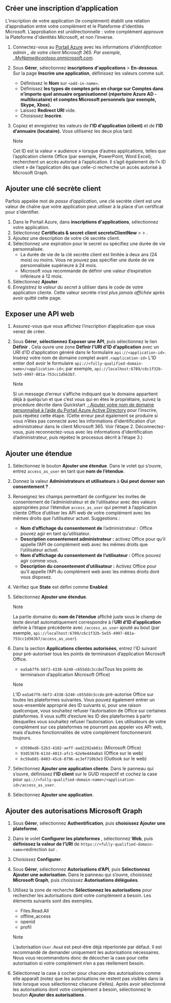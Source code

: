 ## <a name="create-an-app-registration"></a>Créer une inscription d’application

L’inscription de votre application (le complément) établit une relation d’approbation entre votre complément et le Plateforme d'identités Microsoft. L’approbation est unidirectionnelle : votre complément approuve la Plateforme d'identités Microsoft, et non l’inverse.

1. Connectez-vous au [Portail Azure](https://portal.azure.com/) avec les informations **d’identification *admin** _ de votre client Microsoft 365. Par exemple, _*MyName@contoso.onmicrosoft.com**.
1. Sous **Gérer**, sélectionnez **inscriptions d'applications** >  **En-dessous**. Sur la page **Inscrire une application**, définissez les valeurs comme suit.

    * Définissez le **Nom** sur `<add-in-name>`.
    * Définissez **les types de comptes pris en charge** **sur Comptes dans n’importe quel annuaire organisationnel (répertoire Azure AD - multilocataire) et comptes Microsoft personnels (par exemple, Skype, Xbox).**
    * Laissez **Redirect URI** vide.
    * Choisissez **Inscrire**.

1. Copiez et enregistrez les valeurs de **l’ID d’application (client)** et de **l’ID d’annuaire (locataire).** Vous utiliserez les deux plus tard.

    > [!NOTE]
    > Cet ID est la valeur « audience » lorsque d’autres applications, telles que l’application cliente Office (par exemple, PowerPoint, Word Excel), recherchent un accès autorisé à l’application. Il s’agit également de l’« ID client » de l’application dès que celle-ci recherche un accès autorisé à Microsoft Graph.

## <a name="add-a-client-secret"></a>Ajouter une clé secrète client

Parfois appelée mot _de passe d’application_, une clé secrète client est une valeur de chaîne que votre application peut utiliser à la place d’un certificat pour s’identifier.

1. Dans le Portail Azure, dans **inscriptions d'applications**, sélectionnez votre application.
1. Sélectionnez **Certificats & secret** **client secretsClientNew** >  > .
1. Ajoutez une description de votre clé secrète client.
1. Sélectionnez une expiration pour le secret ou spécifiez une durée de vie personnalisée.
    * La durée de vie de la clé secrète client est limitée à deux ans (24 mois) ou moins. Vous ne pouvez pas spécifier une durée de vie personnalisée supérieure à 24 mois.
    * Microsoft vous recommande de définir une valeur d’expiration inférieure à 12 mois.
1. Sélectionnez **Ajouter**.
1. _Enregistrez la valeur du secret_ à utiliser dans le code de votre application cliente. Cette valeur secrète _n’est plus jamais affichée_ après avoir quitté cette page.

## <a name="expose-a-web-api"></a>Exposer une API web

1. Assurez-vous que vous affichez l’inscription d’application que vous venez de créer.
1. Sous **Gérer**, **sélectionnez Exposer une API**, puis sélectionnez le lien **Définir** . Cela ouvre une zone **Définir l’URI d’ID d’application** avec un URI d’ID d’application généré dans le formulaire `api://<application-id>`. Insérez votre nom de domaine complet avant .`<application-id>` L’ID entier doit avoir le formulaire `api://<fully-qualified-domain-name>/<application-id>`; par exemple, `api://localhost:6789/c6c1f32b-5e55-4997-881a-753cc1d563b7`.

    > [!NOTE]
    > Si un message d’erreur s’affiche indiquant que le domaine appartient déjà à quelqu’un et que c’est vous qui en êtes le propriétaire, suivez la procédure décrite dans Quickstart [ : Ajouter votre nom de domaine personnalisé à l’aide du Portail Azure Active Directory](/azure/active-directory/add-custom-domain) pour l’inscrire, puis répétez cette étape. (Cette erreur peut également se produire si vous n’êtes pas connecté avec les informations d’identification d’un administrateur dans le client Microsoft 365. Voir l’étape 2. Déconnectez-vous, puis reconnectez-vous avec les informations d’identification d’administrateur, puis répétez le processus décrit à l’étape 3.)

## <a name="add-a-scope"></a>Ajouter une étendue

1. Sélectionnez le bouton **Ajouter une étendue**. Dans le volet qui s’ouvre, entrez `access_as_user` en tant que **nom de l’étendue**.

1. Donnez la valeur **Administrateurs et utilisateurs** à **Qui peut donner son consentement ?** .

1. Renseignez les champs permettant de configurer les invites de consentement de l’administrateur et de l’utilisateur avec des valeurs appropriées pour l’étendue `access_as_user` qui permet à l’application cliente Office d’utiliser les API web de votre complément avec les mêmes droits que l’utilisateur actuel. Suggestions :

    * **Nom d’affichage du consentement de** l’administrateur : Office pouvez agir en tant qu’utilisateur.
    * **Description consentement administrateur :** activez Office pour qu’il appelle l’API de complément web avec les mêmes droits que l’utilisateur actuel.
    * **Nom d’affichage du consentement de l’utilisateur :** Office pouvez agir comme vous.
    * **Description du consentement d’utilisateur :** Activez Office pour qu’il appelle l’API du complément web avec les mêmes droits dont vous disposez.

1. Vérifiez que **State** est défini comme **Enabled**.

1. Sélectionnez **Ajouter une étendue**.

    > [!NOTE]
    > La partie domaine du **nom de l’étendue** affiché juste sous le champ de texte devrait automatiquement correspondre à l’**URI d’ID d’application** définie à l’étape précédente avec `/access_as_user` ajouté au bout (par exemple, `api://localhost:6789/c6c1f32b-5e55-4997-881a-753cc1d563b7/access_as_user`).

1. Dans la section **Applications clientes autorisées**, entrez l’ID suivant pour pré-autoriser tous les points de terminaison d’application Microsoft Office.

   - `ea5a67f6-b6f3-4338-b240-c655ddc3cc8e`(Tous les points de terminaison d’application Microsoft Office)

    > [!NOTE]
    > L’ID `ea5a67f6-b6f3-4338-b240-c655ddc3cc8e` pré-autorise Office sur toutes les plateformes suivantes. Vous pouvez également entrer un sous-ensemble approprié des ID suivants si, pour une raison quelconque, vous souhaitez refuser l’autorisation de Office sur certaines plateformes. Il vous suffit d’exclure les ID des plateformes à partir desquelles vous souhaitez refuser l’autorisation. Les utilisateurs de votre complément sur ces plateformes ne pourront pas appeler vos API web, mais d’autres fonctionnalités de votre complément fonctionneront toujours.
    >
    > - `d3590ed6-52b3-4102-aeff-aad2292ab01c` (Microsoft Office)
    > - `93d53678-613d-4013-afc1-62e9e444a0a5` (Office sur le web)
    > - `bc59ab01-8403-45c6-8796-ac3ef710b3e3` (Outlook sur le web)

1. Sélectionnez **Ajouter une application cliente**. Dans le panneau qui s’ouvre, définissez **l’ID client** sur le GUID respectif et cochez la case pour `api://<fully-qualified-domain-name>/<application-id>/access_as_user`.

1. Sélectionnez **Ajouter une application**.

## <a name="add-microsoft-graph-permissions"></a>Ajouter des autorisations Microsoft Graph

1. Sous **Gérer**, sélectionnez **Authentification**, puis **choisissez Ajouter une plateforme**.

1. Dans le volet **Configurer les plateformes** , sélectionnez **Web**, puis **définissez la valeur de l’URI** de `https://<fully-qualified-domain-name>`redirection sur .

1. Choisissez **Configurer**.

1. Sous **Gérer**, sélectionnez **Autorisations d’API**, puis **Sélectionnez Ajouter une autorisation**. Dans le panneau qui s’ouvre, choisissez **Microsoft Graph**, puis choisissez **Autorisations déléguées**.

1. Utilisez la zone de recherche **Sélectionnez les autorisations** pour rechercher les autorisations dont votre complément a besoin. Les éléments suivants sont des exemples.

    * Files.Read.All
    * offline_access
    * openid
    * profil

    > [!NOTE]
    > L’autorisation `User.Read` est peut-être déjà répertoriée par défaut. Il est recommandé de demander uniquement les autorisations nécessaires. Nous vous recommandons donc de décocher la case pour cette autorisation si votre complément n’en a pas réellement besoin.

1. Sélectionnez la case à cocher pour chacune des autorisations comme elle apparaît (notez que les autorisations ne restent pas visibles dans la liste lorsque vous sélectionnez chacune d’elles). Après avoir sélectionné les autorisations dont votre complément a besoin, sélectionnez le bouton **Ajouter des autorisations** .
